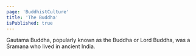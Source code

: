 ```yaml
---
page: 'BuddhistCulture'
title: 'The Buddha'
isPublished: true
---
```


Gautama Buddha, popularly known as the Buddha or Lord Buddha, was a Śramaṇa who lived in ancient India.

